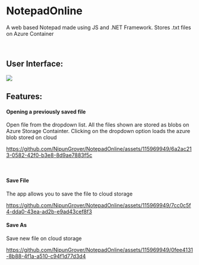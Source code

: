 # NotepadOnline

<p>A web based Notepad made using JS and .NET Framework. Stores .txt files on Azure Container</p>
<br/>
<h2 style={{paddingTop:"40px"}}>User Interface:</h2>
<img src="https://github.com/NipunGrover/NotepadOnline/assets/115969949/7dde0e41-1fc7-412a-a146-b0b57da48b5c"/>
<br/>

<h2 >Features:</h2>
<h4>Opening a previously saved file</h4>
<p>Open file from the dropdown list. All the files shown are stored as blobs on Azure Storage Containter. 
Clicking on the dropdown option loads the azure blob stored on cloud</p>
                
https://github.com/NipunGrover/NotepadOnline/assets/115969949/6a2ac213-0582-42f0-b3e8-8d9ae7883f5c

<br />
<h4>Save File</h4>
<p>The app allows you to save the file to cloud storage</p> 



https://github.com/NipunGrover/NotepadOnline/assets/115969949/7cc0c5f4-dda0-43ea-ad2b-e9ad43cef8f3


<h4>Save As</h4>
<p>Save new file on cloud storage</p>


https://github.com/NipunGrover/NotepadOnline/assets/115969949/0fee4131-8b88-4f1a-a510-c94f1d77d3d4




